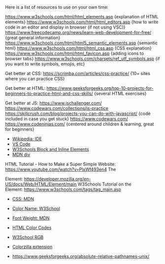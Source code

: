 Here is a list of resources to use on your own time: 

https://www.w3schools.com/html/html_elements.asp {explanation of HTML elements}
https://www.w3schools.com/html/html_editors.asp {how to write code in an editor and display in browser (if not using VSC)}
https://www.freecodecamp.org/news/learn-web-development-for-free/ {great general information}
https://www.w3schools.com/html/html5_semantic_elements.asp {semantic html}
https://www.w3schools.com/html/html_css.asp {CSS explanation}
https://www.w3schools.com/html/html_favicon.asp {adding icons to browser tabs}
https://www.w3schools.com/charsets/ref_utf_symbols.asp {if you want to write symbols, emojis, etc}

Get better at CSS:
https://scrimba.com/articles/css-practice/ {10+ sites where you can practice CSS}

Get better at HTML: 
https://www.geeksforgeeks.org/top-10-projects-for-beginners-to-practice-html-and-css-skills/ {several HTML exercises}

Get better at JS: 
https://www.jschallenger.com/
https://www.codewars.com/collections/js-practice
https://skillcrush.com/blog/projects-you-can-do-with-javascript/ {code included in case you get stuck}
https://www.codewars.com/
https://www.codeninjas.com/ {centered around children & learning, great for beginners}

- [Wikipedia: IDE](https://en.wikipedia.org/wiki/Integrated_development_environment)
- [VS Code](https://code.visualstudio.com/)
- [W3Schools Block and Inline Elements](https://www.w3schools.com/html/html_blocks.asp)
- [MDN div](https://developer.mozilla.org/en-US/docs/Web/HTML/Element/div)

HTML Tutorial - How to Make a Super Simple Website: https://www.youtube.com/watch?v=PlxWf493en4
The <main> Element: https://developer.mozilla.org/en-US/docs/Web/HTML/Element/main
W3Schools Tutorial on the <main> Element: https://www.w3schools.com/tags/tag_main.asp

- [CSS: MDN](https://developer.mozilla.org/en-US/docs/Web/CSS)
- [Color Name: W3School](https://www.w3schools.com/colors/colors_names.asp)
- [Font Weight: MDN](https://developer.mozilla.org/en-US/docs/Web/CSS/font-weight)
- [HTML Color Codes](https://htmlcolorcodes.com/)
- [W3School RGB](https://www.w3schools.com/colors/colors_rgb.asp)
- [Colorzilla extension](https://chrome.google.com/webstore/detail/colorzilla/bhlhnicpbhignbdhedgjhgdocnmhomnp?hl=en)

- https://www.geeksforgeeks.org/absolute-relative-pathnames-unix/
